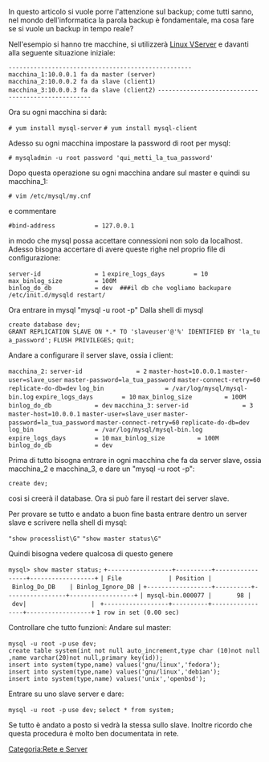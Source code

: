 In questo articolo si vuole porre l'attenzione sul backup; come tutti sanno, nel mondo dell'informatica la parola backup è fondamentale, ma cosa fare se si vuole un backup in tempo reale?

Nell'esempio si hanno tre macchine, si utilizzerà [Linux VServer](http://linux-vserver.org/Welcome_to_Linux-VServer.org) e davanti alla seguente situazione iniziale:

`---------------------------------------------------`
`macchina_1:10.0.0.1 fa da master (server)`
`macchina_2:10.0.0.2 fa da slave (client1)`
`macchina_3:10.0.0.3 fa da slave (client2)`
`---------------------------------------------------`

Ora su ogni macchina si darà:

`# yum install mysql-server`
`# yum install mysql-client`

Adesso su ogni macchina impostare la password di root per mysql:

`# mysqladmin -u root password 'qui_metti_la_tua_password'`

Dopo questa operazione su ogni macchina andare sul master e quindi su macchina\_1:

`# vim /etc/mysql/my.cnf`

e commentare

`#bind-address           = 127.0.0.1`

in modo che mysql possa accettare connessioni non solo da localhost.
Adesso bisogna accertare di avere queste righe nel proprio file di configurazione:

`server-id               = 1`
`expire_logs_days        = 10`
`max_binlog_size         = 100M`
`binlog_do_db            = dev  ###il db che vogliamo backupare`
`/etc/init.d/mysqld restart/`

Ora entrare in mysql "mysql -u root -p"
Dalla shell di mysql

`create database dev;`
`GRANT REPLICATION SLAVE ON *.* TO 'slaveuser'@'%' IDENTIFIED BY 'la_tua_password';`
`FLUSH PRIVILEGES;`
`quit;`

Andare a configurare il server slave, ossia i client:

`macchina_2:`
`server-id               = 2`
`master-host=10.0.0.1`
`master-user=slave_user`
`master-password=la_tua_password`
`master-connect-retry=60`
`replicate-do-db=dev`
`log_bin                 = /var/log/mysql/mysql-bin.log`
`expire_logs_days        = 10`
`max_binlog_size         = 100M`
`binlog_do_db            = dev`
`macchina_3:`
`server-id               = 3`
`master-host=10.0.0.1`
`master-user=slave_user`
`master-password=la_tua_password`
`master-connect-retry=60`
`replicate-do-db=dev`
`log_bin                 = /var/log/mysql/mysql-bin.log`
`expire_logs_days        = 10`
`max_binlog_size         = 100M`
`binlog_do_db            = dev`

Prima di tutto bisogna entrare in ogni macchina che fa da server slave, ossia macchina\_2 e macchina\_3, e dare un "mysql -u root -p":

`create dev; `

cosi si creerà il database. Ora si può fare il restart dei server slave.

Per provare se tutto e andato a buon fine basta entrare dentro un server slave e scrivere nella shell di mysql:

`"show processlist\G"`
`"show master status\G"`

Quindi bisogna vedere qualcosa di questo genere

`mysql> show master status;`
`+------------------+----------+-----------------+------------------+`
`| File             | Position | Binlog_Do_DB    | Binlog_Ignore_DB |`
`+------------------+----------+-----------------+------------------+`
`| mysql-bin.000077 |       98 | dev|                  | `
`+------------------+----------+-----------------+------------------+`
`1 row in set (0.00 sec)`

Controllare che tutto funzioni:
Andare sul master:

`mysql -u root -p`
`use dev;`
`create table system(int not null auto_increment,type char (10)not null,name varchar(20)not null,primary key(id));`
`insert into system(type,name) values('gnu/linux','fedora');`
`insert into system(type,name) values('gnu/linux','debian');`
`insert into system(type,name) values('unix','openbsd');`

Entrare su uno slave server e dare:

`mysql -u root -p`
`use dev;`
`select * from system;`

Se tutto è andato a posto si vedrà la stessa sullo slave.
Inoltre ricordo che questa procedura è molto ben documentata in rete.

[Categoria:Rete e Server](Categoria:Rete_e_Server "wikilink")
